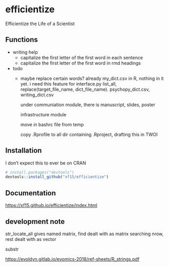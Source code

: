
<!-- README.md is generated from README.Rmd. Please edit that file -->

# efficientize

<!-- badges: start -->

<!-- badges: end -->

Efficientize the Life of a Scientist

## Functions

  - writing help
      - capitalize the first letter of the first word in each sentence
      - capitalize the first letter of the first word in rmd headings
  - todo
      - maybe replace certain words? already my\_dict.csv in R, nothing
        in it yet. i need this feature for interface.py list_all, replace(target_file_name, dict_file_name). psychopy_dict.csv, writing_dict.csv
        
        
        under communiation module, there is manuscript, slides, poster


        
        infrastructure module 
        
        move in bashrc file from temp 
        
        copy .Rprofile to all dir containing .Rproject, drafting this in TWOI
        
        
        

## Installation

I don’t expect this to ever be on CRAN

``` r
# install.packages("devtools")
devtools::install_github("xf15/efficientize")
```

## Documentation

<https://xf15.github.io/efficientize/index.html> <!-- ## Example -->

<!-- This is a basic example which shows you how to solve a common problem: -->

<!-- ```{r example} -->

<!-- library(efficientize) -->

<!-- ## basic example code -->

<!-- ``` -->

<!-- What is special about using `README.Rmd` instead of just `README.md`? You can include R chunks like so: -->

<!-- ```{r cars} -->

<!-- summary(cars) -->

<!-- ``` -->

<!-- You'll still need to render `README.Rmd` regularly, to keep `README.md` up-to-date. `devtools::build_readme()` is handy for this. You could also use GitHub Actions to re-render `README.Rmd` every time you push. An example workflow can be found here: <https://github.com/r-lib/actions/tree/master/examples>. -->

<!-- You can also embed plots, for example: -->

<!-- ```{r pressure, echo = FALSE} -->

<!-- plot(pressure) -->

<!-- ``` -->

<!-- In that case, don't forget to commit and push the resulting figure files, so they display on GitHub and CRAN. -->

## development note

str\_locate\_all gives named matrix, find dealt with as matrix searching
nrow, rest dealt with as vector

substr

<https://evoldyn.gitlab.io/evomics-2018/ref-sheets/R_strings.pdf>

